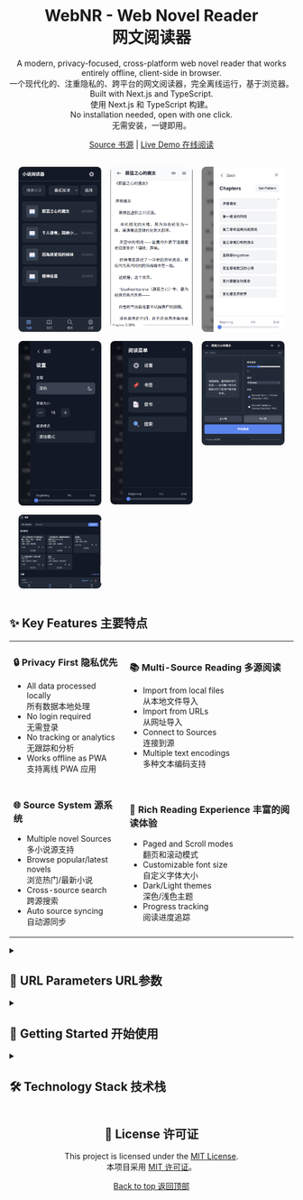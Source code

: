 <div align="center">
  <h1>WebNR - Web Novel Reader<br/>网文阅读器</h1>
  <p>
    A modern, privacy-focused, cross-platform web novel reader that works entirely offline, client-side in browser.<br/>
    一个现代化的、注重隐私的、跨平台的网文阅读器，完全离线运行，基于浏览器。<br/>
    Built with Next.js and TypeScript.<br/>
    使用 Next.js 和 TypeScript 构建。<br/>
    No installation needed, open with one click.<br/>
    无需安装，一键即用。
  </p>
  
  <p>
    <a href="/source/">Source 书源</a> |
    <a href="https://app.webnovel.win">Live Demo 在线阅读</a>
  </p>
</div>

<div style="display: grid; grid-template-columns: repeat(3, 1fr); gap: 16px; padding: 16px;">
  <img src="imgs/Screenshot%202025-02-09%20174735.png" alt="Screenshot 2" style="width: 100%; border-radius: 8px;"/>
  <img src="imgs/Screenshot%202025-02-09%20174807.png" alt="Screenshot 3" style="width: 100%; border-radius: 8px;"/>
  <img src="imgs/Screenshot%202025-02-09%20174820.png" alt="Screenshot 4" style="width: 100%; border-radius: 8px;"/>
  <img src="imgs/Screenshot%202025-02-09%20174833.png" alt="Screenshot 5" style="width: 100%; border-radius: 8px;"/>
  <img src="imgs/Screenshot%202025-02-09%20174855.png" alt="Screenshot 6" style="width: 100%; border-radius: 8px;"/>
  <img src="imgs/Screenshot%202025-02-09%20174925.png" alt="Screenshot 7" style="width: 100%; border-radius: 8px;"/>
  <img src="imgs/Screenshot%202025-02-09%20174556.png" alt="Screenshot 1" style="width: 100%; border-radius: 8px;"/>
</div>


## ✨ Key Features 主要特点

<table>
<tr>
<td>
<h3>🔒 Privacy First 隐私优先</h3>

- All data processed locally<br/>所有数据本地处理
- No login required<br/>无需登录
- No tracking or analytics<br/>无跟踪和分析
- Works offline as PWA<br/>支持离线 PWA 应用
</td>
<td>
<h3>📚 Multi-Source Reading 多源阅读</h3>

- Import from local files<br/>从本地文件导入
- Import from URLs<br/>从网址导入
- Connect to Sources<br/>连接到源
- Multiple text encodings<br/>多种文本编码支持
</td>
</tr>
<tr>
<td>
<h3>🌐 Source System 源系统</h3>

- Multiple novel Sources<br/>多小说源支持
- Browse popular/latest novels<br/>浏览热门/最新小说
- Cross-source search<br/>跨源搜索
- Auto source syncing<br/>自动源同步
</td>
<td>
<h3>📖 Rich Reading Experience 丰富的阅读体验</h3>

- Paged and Scroll modes<br/>翻页和滚动模式
- Customizable font size<br/>自定义字体大小
- Dark/Light themes<br/>深色/浅色主题
- Progress tracking<br/>阅读进度追踪
</td>
</tr>
</table>

<details>
<summary><h2>🔗 URL Parameters URL参数</h2></summary>

The app supports several URL parameters for direct actions:<br/>
应用支持多个URL参数进行直接操作：

```
# Add Sources 添加源
https://app.webnovel.win?repos=https://repo1.com,https://repo2.com

# Import novel 导入小说
https://app.webnovel.win?add=https://example.com/novel.txt

# Open search 打开搜索
https://app.webnovel.win?search=https://repo1.com
```

</details>

<details>
<summary><h2>🚀 Getting Started 开始使用</h2></summary>

1. Clone the source 克隆源码:
```bash
git clone https://github.com/yourusername/webnr.git
```

2. Install dependencies 安装依赖:
```bash
npm install
# or 或者
yarn install
```

3. Run the development server 运行开发服务器:
```bash
npm run dev
# or 或者
yarn dev
```

4. Open 打开 [http://localhost:3000](http://localhost:3000) with your browser 使用浏览器访问。

</details>

<details>
<summary><h2>🛠️ Technology Stack 技术栈</h2></summary>

- **Frontend Framework 前端框架**: Next.js with TypeScript
- **Styling 样式**: Tailwind CSS
- **Storage 存储**: IndexedDB
- **State Management 状态管理**: React Context
- **Internationalization 国际化**: Custom i18n
- **Text-to-Speech 文字转语音**: Web Speech API

</details>

<div align="center">

## 📝 License 许可证

This project is licensed under the [MIT License](LICENSE).<br/>
本项目采用 [MIT 许可证](LICENSE)。

<p>
  <a href="#top">Back to top 返回顶部</a>
</p>

</div>
